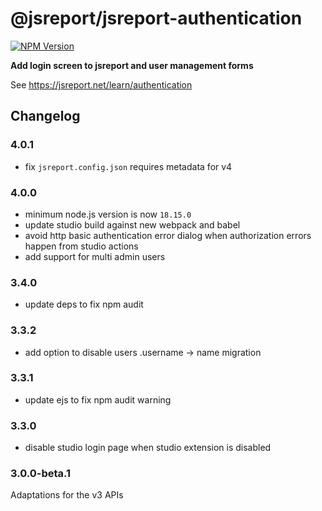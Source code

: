 # @jsreport/jsreport-authentication
[![NPM Version](http://img.shields.io/npm/v/@jsreport/jsreport-authentication.svg?style=flat-square)](https://npmjs.com/package/@jsreport/jsreport-authentication)

**Add login screen to jsreport and user management forms**

See https://jsreport.net/learn/authentication

## Changelog

### 4.0.1

- fix `jsreport.config.json` requires metadata for v4

### 4.0.0

- minimum node.js version is now `18.15.0`
- update studio build against new webpack and babel
- avoid http basic authentication error dialog when authorization errors happen from studio actions
- add support for multi admin users

### 3.4.0

- update deps to fix npm audit

### 3.3.2

- add option to disable users .username -> name migration

### 3.3.1

- update ejs to fix npm audit warning

### 3.3.0

- disable studio login page when studio extension is disabled

### 3.0.0-beta.1

Adaptations for the v3 APIs
